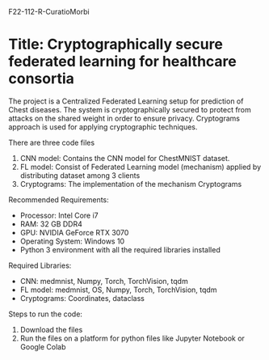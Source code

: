 F22-112-R-CuratioMorbi

# Title: Cryptographically secure federated learning for healthcare consortia

The project is a Centralized Federated Learning setup for prediction of Chest diseases. The system is cryptographically secured to protect from attacks on the shared weight in order to ensure privacy. Cryptograms approach is used for applying cryptographic techniques.

There are three code files

1. CNN model: Contains the CNN model for ChestMNIST dataset.
2. FL model: Consist of Federated Learning model (mechanism)  applied by distributing dataset among 3 clients
3. Cryptograms: The implementation of the mechanism Cryptograms


Recommended Requirements:

- Processor: Intel Core i7
- RAM: 32 GB DDR4
- GPU: NVIDIA GeForce RTX 3070
- Operating System: Windows 10
- Python 3 environment with all the required libraries installed


Required Libraries:

- CNN:  medmnist, Numpy, Torch, TorchVision, tqdm
- FL model: medmnist, OS, Numpy, Torch, TorchVision, tqdm
- Cryptograms: Coordinates, dataclass



Steps to run the code:

1. Download the files
2. Run the files on a platform for python files like Jupyter Notebook or Google Colab

